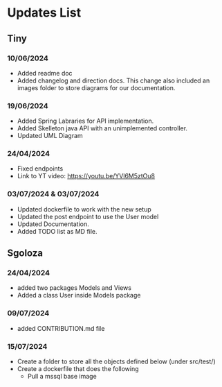 # Updates List

## Tiny
### 10/06/2024
- Added readme doc
- Added changelog and direction docs. This change also included an images folder to store diagrams for our documentation.
### 19/06/2024 
- Added Spring Labraries for API implementation.
- Added Skelleton java API with an unimplemented controller.
- Updated UML Diagram
### 24/04/2024
- Fixed endpoints
- Link to YT video: https://youtu.be/YVl6M5ztOu8
### 03/07/2024 & 03/07/2024
- Updated dockerfile to work with the new setup
- Updated the post endpoint to use the User model
- Updated Documentation.
- Added TODO list as MD file.

## Sgoloza
### 24/04/2024
- added two packages Models and Views
- Added a class User inside Models package
  
### 09/07/2024
- added CONTRIBUTION.md file

### 15/07/2024
-  Create a folder to store all the objects defined below (under src/test/)
-  Create a dockerfile that does the following
    * Pull a mssql base image